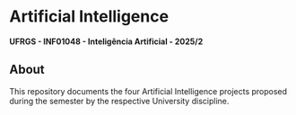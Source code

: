 # Artificial Intelligence

**UFRGS - INF01048 - Inteligência Artificial - 2025/2**

## About

This repository documents the four Artificial Intelligence projects proposed during the semester by the respective University discipline.
